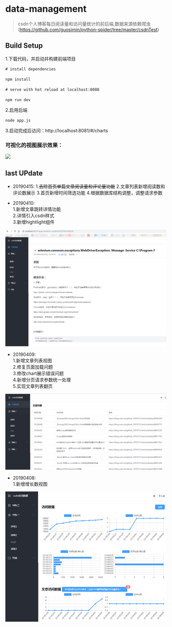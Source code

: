 # data-management

> csdn个人博客每日阅读量和访问量统计的前后端,数据来源依赖爬虫(https://github.com/guosimin/python-spider/tree/master/csdnTest)

## Build Setup

1.下载代码，并启动并构建前端项目     
```
# install dependencies

npm install

# serve with hot reload at localhost:8080

npm run dev
```
2.启用后端   

```
node app.js
```
3.启动完成后访问：http://localhost:8081/#/charts   

### 可视化的视图展示效果：   
![](https://img-blog.csdnimg.cn/20190402144205489.png?x-oss-process=image/watermark,type_ZmFuZ3poZW5naGVpdGk,shadow_10,text_aHR0cHM6Ly9ibG9nLmNzZG4ubmV0L2dpdGh1Yl8zOTU3MDcxNw==,size_16,color_FFFFFF,t_70)


## last UPdate
* 20190415: 
1.~~去除首页单篇文章阅读量和评论量功能~~
2.文章列表新增阅读数和评论数展示
3.首页新增时间筛选功能
4.根据数据库结构调整，调整请求参数


* 20190410:     
1.新增文章跳转详情功能     
2.详情引入csdn样式     
3.新增hightlight组件          
    
![](./src/assets/img/readmeImg/20190410.png)

* 20190409:     
1.新增文章列表视图     
2.修复页面加载问题     
3.修改chart展示错误问题     
4.新增分页请求参数统一处理     
5.实现文章列表翻页  
    
![](./src/assets/img/readmeImg/20190409.png)


* 20190408:     
1.新增增长数视图     
    
![](./src/assets/img/readmeImg/20190408.png)

